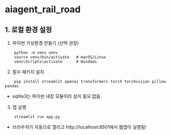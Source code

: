 # aiagent_rail_road

## 1. 로컬 환경 설정 
1. 파이썬 가상환경 만들기 (선택 권장)
```
    python -m venv venv
    source venv/bin/activate   # macOS/Linux
    venv\Scripts\activate      # Windows
```
2. 필수 패키지 설치
```
    pip install streamlit openai transformers torch torchvision pillow pandas
```
- sqlite3는 파이썬 내장 모듈이라 설치 필요 없음.

3. 앱 실행
```
    streamlit run app.py
```
- 브라우저가 자동으로 열리고 http://localhost:8501에서 웹앱이 실행됨!
